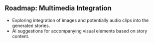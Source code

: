 ## Roadmap: Multimedia Integration
- Exploring integration of images and potentially audio clips into the generated stories.
- AI suggestions for accompanying visual elements based on story content.

